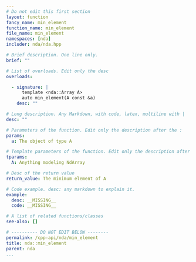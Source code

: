 ```yaml
---
# Do not edit this first section
layout: function
fancy_name: min_element
function_name: min_element
file_name: min_element
namespaces: [nda]
includer: nda/nda.hpp

# Brief description. One line only.
brief: ""

# List of overloads. Edit only the desc
overloads:

  - signature: |
      template <nda::Array A>
      auto min_element(A const &a)
    desc: ""

# Long description. Any Markdown, with code, latex, multiline with |
desc: ""

# Parameters of the function. Edit only the description after the :
params:
  a: The object of type A

# Template parameters of the function. Edit only the description after the :
tparams:
  A: Anything modeling NdArray

# Desc of the return value
return_value: The minimum element of A

# Code example. desc: any markdown to explain it.
example:
  desc: __MISSING__
  code: __MISSING__

# A list of related functions/classes
see-also: []

# ---------- DO NOT EDIT BELOW --------
permalink: /cpp-api/nda/min_element
title: nda::min_element
parent: nda
...
```


